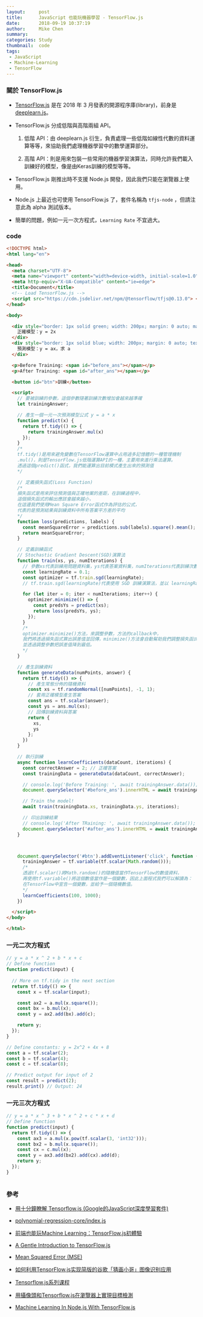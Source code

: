 ```yaml
---
layout:     post
title:      JavaScript 也能玩機器學習 - TensorFlow.js
date:       2018-09-19 10:37:19
author:     Mike Chen
summary:    
categories: Study
thumbnail:  code
tags:
 - JavaScript
 - Machine-Learning
 - TensorFlow
---
```


### 關於 TensorFlow.js

* [TensorFlow.js](https://js.tensorflow.org/) 是在 2018 年 3 月發表的開源程序庫(library)，前身是 [deeplearn.js](https://twitter.com/deeplearnjs)。

* TensorFlow.js 分成低階與高階兩組 API。
  1. 低階 API：由 deeplearn.js 衍生，負責處理一些低階如線性代數的資料運算等等，來協助我們處理機器學習中的數學運算部分。

  2. 高階 API：則是用來包裝一些常用的機器學習演算法，同時允許我們載入訓練好的模型，像是由Keras訓練的模型等等。

* TensorFlow.js 剛推出時不支援 Node.js 開發，因此我們只能在瀏覽器上使用。

* Node.js 上最近也可使用 TensorFlow.js 了，套件名稱為 `tfjs-node` ，但請注意此為 alpha 測試版本。

* 簡單的問題，例如一元一次方程式，`Learning Rate` 不宜過大。

### code

```html
<!DOCTYPE html>
<html lang="en">

<head>
  <meta charset="UTF-8">
  <meta name="viewport" content="width=device-width, initial-scale=1.0">
  <meta http-equiv="X-UA-Compatible" content="ie=edge">
  <title>Document</title>
  <!-- Load TensorFlow.js -->
  <script src="https://cdn.jsdelivr.net/npm/@tensorflow/tfjs@0.13.0"> </script>
</head>

<body>

  <div style="border: 1px solid green; width: 200px; margin: 0 auto; margin-bottom: 10px; text-align: center;">
    正確模型：y = 2x
  </div>
  <div style="border: 1px solid blue; width: 200px; margin: 0 auto; text-align: center;">
    預測模型：y = ax，求 a
  </div>

  <p>Before Training: <span id="before_ans"></span></p>
  <p>After Training: <span id="after_ans"></span></p>

  <button id="btn">訓練</button>

  <script>
    // 要被訓練的參數，這個參數隨著訓練次數增加會越來越準確
    let trainingAnswer;

    // 產生一個一元一次預測模型公式 y = a * x
    function predict(x) {
      return tf.tidy(() => {
        return trainingAnswer.mul(x)
      });
    }
    /*
    tf.tidy()是用來避免變數在TensorFlow運算中占用過多記憶體的一種管理機制
    .mul()，則是TensorFlow.js低階運算API的一種，主要用來進行乘法運算。
    透過這個predict()函式，我們能運算出目前模式產生出來的預測值
    */

    // 定義損失函式(Loss Function)
    /*
    損失函式是用來評估預測值與正確地案的差距，在訓練過程中，
    這個損失函式的輸出應該會越來越小，
    在這邊我們使用Mean Square Error函式作為評估的公式，
    代表的是預測結果與訓練資料中所有答案平方差的平均
    */
    function loss(predictions, labels) {
      const meanSquareError = predictions.sub(labels).square().mean();
      return meanSquareError;
    }

    // 定義訓練函式
    // Stochastic Gradient Descent(SGD)演算法
    function train(xs, ys, numIterations) {
      // 參數xs代表訓練用問題資料集，ys代表答案資料集，numIterations代表訓練次數
      const learningRate = 0.1;
      const optimizer = tf.train.sgd(learningRate);
      // tf.train.sgd(learningRate)代表使用 SGD 訓練演算法，並以 learningRate 的學習率進行訓練。

      for (let iter = 0; iter < numIterations; iter++) {
        optimizer.minimize(() => {
          const predsYs = predict(xs);
          return loss(predsYs, ys);
        });
      }
      /* 
      optimizer.minimize()方法，來調整參數，方法的callback中，
      我們將透過損失函式算出誤差值並回傳，minimize()方法會自動幫助我們調整損失函式中關聯到的參數，
      並透過調整參數把誤差值降到最低。
      */
    }

    // 產生訓練資料
    function generateData(numPoints, answer) {
      return tf.tidy(() => {
        // 產生常態分佈的隨機資料
        const xs = tf.randomNormal([numPoints], -1, 1);
        // 套用正確模型產生答案
        const ans = tf.scalar(answer);
        const ys = ans.mul(xs);
        // 回傳訓練資料與答案
        return {
          xs,
          ys
        };
      })
    }

    // 執行訓練
    async function learnCoefficients(dataCount, iterations) {
      const correctAnswer = 2; // 正確答案
      const trainingData = generateData(dataCount, correctAnswer);

      // console.log('Before Training: ', await trainingAnswer.data());
      document.querySelector('#before_ans').innerHTML = await trainingAnswer.data();

      // Train the model!
      await train(trainingData.xs, trainingData.ys, iterations);

      // 印出訓練結果
      // console.log('After TRaining: ', await trainingAnswer.data());
      document.querySelector('#after_ans').innerHTML = await trainingAnswer.data();
    }



    document.querySelector('#btn').addEventListener('click', function () {
      trainingAnswer = tf.variable(tf.scalar(Math.random()));
      /*
      透過tf.scalar()將Math.random()的隨機值當作TensorFlow的數值資料，
      再使用tf.variable()將這個數值當作是一個變數，因此上面程式我們可以解讀為：
      在TensorFlow中宣告一個變數，並給予一個隨機數值。
      */
      learnCoefficients(100, 1000);
    })

  </script>
</body>

</html>
```


### 一元二次方程式

```js
// y = a * x ^ 2 + b * x + c
// Define function
function predict(input) {
  
  // More on tf.tidy in the next section
  return tf.tidy(() => {
    const x = tf.scalar(input);

    const ax2 = a.mul(x.square());
    const bx = b.mul(x);
    const y = ax2.add(bx).add(c);

    return y;
  });
}

// Define constants: y = 2x^2 + 4x + 8
const a = tf.scalar(2);
const b = tf.scalar(4);
const c = tf.scalar(8);

// Predict output for input of 2
const result = predict(2);
result.print() // Output: 24

```


### 一元三次方程式

```js
// y = a * x ^ 3 + b * x ^ 2 + c * x + d
// Define function
function predict(input) {
  return tf.tidy(() => {
    const ax3 = a.mul(x.pow(tf.scalar(3, 'int32')));
    const bx2 = b.mul(x.square());
    const cx = c.mul(x);
    const y = ax3.add(bx2).add(cx).add(d);
    return y;
  });
}



```

### 參考

* [用十分鐘瞭解 Tensorflow.js (Google的JavaScript深度學習套件)](https://www.slideshare.net/ccckmit/tensorflowjs-googlejavascript)

* [polynomial-regression-core/index.js](https://github.com/tensorflow/tfjs-examples/blob/master/polynomial-regression-core/index.js)

* [前端也能玩Machine Learning：TensorFlow.js初體驗](https://wellwind.idv.tw/blog/2018/04/07/tensorflow-js-basic/)

* [A Gentle Introduction to TensorFlow.js](https://medium.com/tensorflow/a-gentle-introduction-to-tensorflow-js-dba2e5257702)

* [Mean Squared Error (MSE)](https://developers.google.com/machine-learning/glossary/#MSE)

* [如何利用TensorFlow.js实现简版的谷歌「猜画小哥」图像识别应用](http://www.techug.com/post/tensorflow-js-ai-you-paint-i-guess.html)

* [Tensorflow.js系列课程](https://www.youtube.com/watch?v=Qt3ZABW5lD0&list=PLRqwX-V7Uu6YIeVA3dNxbR9PYj4wV31oQ)

* [用攝像頭和Tensorflow.js在瀏覽器上實現目標檢測](https://hk.saowen.com/a/ff4809f079475ff7c6beb653b63061fa000ced08be2b46b72d6c009004e0b94b)

* [Machine Learning In Node.js With TensorFlow.js](https://hk.saowen.com/a/d79c2e029bd7ccbb9519239c7f179d145d87b6d1cfd6c3080c49d9fbcc975e0c)